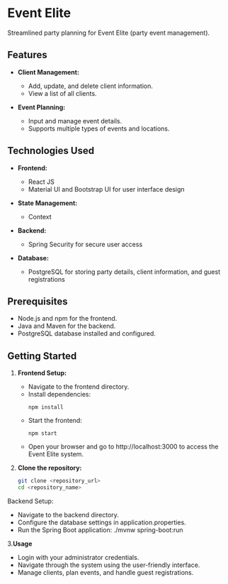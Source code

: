 # Event Elite

Streamlined party planning for Event Elite (party event management).

## Features

- **Client Management:**
  - Add, update, and delete client information.
  - View a list of all clients.

- **Event Planning:**
  - Input and manage event details.
  - Supports multiple types of events and locations.

## Technologies Used

- **Frontend:**
  - React JS
  - Material UI and Bootstrap UI for user interface design

- **State Management:**
  - Context

- **Backend:**
  - Spring Security for secure user access

- **Database:**
  - PostgreSQL for storing party details, client information, and guest registrations

## Prerequisites

- Node.js and npm for the frontend.
- Java and Maven for the backend.
- PostgreSQL database installed and configured.

## Getting Started

1. **Frontend Setup:**

   - Navigate to the frontend directory.
   - Install dependencies: 
     ```
     npm install
     ```
   - Start the frontend: 
     ```
     npm start
     ```
   - Open your browser and go to http://localhost:3000 to access the Event Elite system.

2. **Clone the repository:**

   ```bash
   git clone <repository_url>
   cd <repository_name>

  Backend Setup:
 - Navigate to the backend directory.
 - Configure the database settings in application.properties.
 - Run the Spring Boot application: ./mvnw spring-boot:run

3.**Usage**
  - Login with your administrator credentials.
  - Navigate through the system using the user-friendly interface.
  - Manage clients, plan events, and handle guest registrations.
